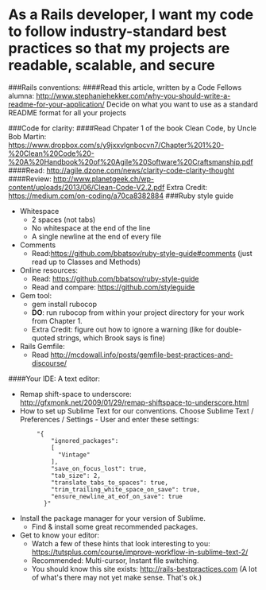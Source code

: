 # As a Rails developer, I want my code to follow industry-standard best practices so that my projects are readable, scalable, and secure

###Rails conventions:
####Read this article, written by a Code Fellows alumna: http://www.stephaniehekker.com/why-you-should-write-a-readme-for-your-application/
Decide on what you want to use as a standard README format for all your projects

###Code for clarity:
####Read Chpater 1 of the book Clean Code, by Uncle Bob Martin: https://www.dropbox.com/s/y9jxxvlgnbocvn7/Chapter%201%20-%20Clean%20Code%20-%20A%20Handbook%20of%20Agile%20Software%20Craftsmanship.pdf
####Read: http://agile.dzone.com/news/clarity-code-clarity-thought
####Review: http://www.planetgeek.ch/wp-content/uploads/2013/06/Clean-Code-V2.2.pdf
Extra Credit: https://medium.com/on-coding/a70ca8382884
###Ruby style guide
- Whitespace
    - 2 spaces (not tabs)
    - No whitespace at the end of the line
    - A single newline at the end of every file
- Comments
    - Read:https://github.com/bbatsov/ruby-style-guide#comments (just read up to Classes and Methods)
- Online resources:
    - Read: https://github.com/bbatsov/ruby-style-guide
    - Read and compare: https://github.com/styleguide
- Gem tool:
    - gem install rubocop
    - **DO**: run rubocop from within your project directory for your work from Chapter 1.
    - Extra Credit: figure out how to ignore a warning (like for double-quoted strings, which Brook says is fine)
- Rails Gemfile:
    - Read http://mcdowall.info/posts/gemfile-best-practices-and-discourse/

####Your IDE: A text editor:

- Remap shift-space to underscore: http://gfxmonk.net/2009/01/29/remap-shiftspace-to-underscore.html
- How to set up Sublime Text for our conventions. Choose Sublime Text / Preferences / Settings - User and enter these settings:

```
        "{
            "ignored_packages":
            [
              "Vintage"
            ],
            "save_on_focus_lost": true,
            "tab_size": 2,
            "translate_tabs_to_spaces": true,
            "trim_trailing_white_space_on_save": true,
            "ensure_newline_at_eof_on_save": true
          }"
```
- Install the package manager for your version of Sublime.
    - Find & install some great recommended packages.
- Get to know your editor:
    - Watch a few of these hints that look interesting to you: https://tutsplus.com/course/improve-workflow-in-sublime-text-2/
    - Recommended: Multi-cursor, Instant file switching.
    - You should know this site exists: http://rails-bestpractices.com (A lot of what's there may not yet make sense. That's ok.)
